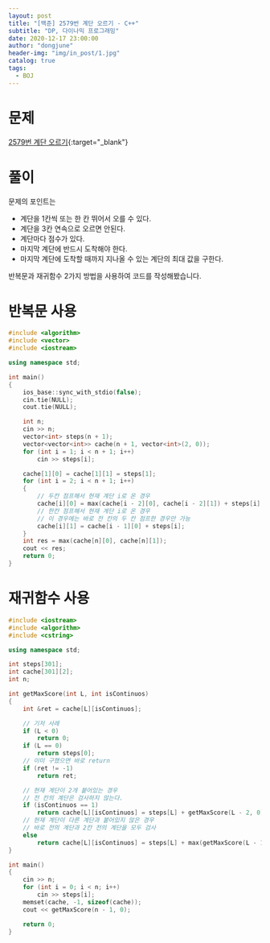 ```yaml
---
layout: post
title: "[백준] 2579번 계단 오르기 - C++"
subtitle: "DP, 다이나믹 프로그래밍"
date: 2020-12-17 23:00:00
author: "dongjune"
header-img: "img/in_post/1.jpg"
catalog: true
tags:
  - BOJ
---
```

# 문제
[2579번 계단 오르기](https://www.acmicpc.net/problem/2579){:target="_blank"}
# 풀이
문제의 포인트는
- 계단을 1칸씩 또는 한 칸 뛰어서 오를 수 있다.
- 계단을 3칸 연속으로 오르면 안된다.
- 계단마다 점수가 있다.
- 마지막 계단에 반드시 도착해야 한다.
- 마지막 계단에 도착할 때까지 지나올 수 있는 계단의 최대 값을 구한다.

  
반복문과 재귀함수 2가지 방법을 사용하여 코드를 작성해봤습니다.

# 반복문 사용
```c++
#include <algorithm>
#include <vector>
#include <iostream>

using namespace std;

int main()
{
    ios_base::sync_with_stdio(false);
    cin.tie(NULL);
    cout.tie(NULL);

    int n;
    cin >> n;
    vector<int> steps(n + 1);
    vector<vector<int>> cache(n + 1, vector<int>(2, 0));
    for (int i = 1; i < n + 1; i++)
        cin >> steps[i];

    cache[1][0] = cache[1][1] = steps[1];
    for (int i = 2; i < n + 1; i++)
    {
        // 두칸 점프해서 현재 계단 i로 온 경우
        cache[i][0] = max(cache[i - 2][0], cache[i - 2][1]) + steps[i];
        // 한칸 점프해서 현재 계단 i로 온 경우
        // 이 경우에는 바로 전 칸의 두 칸 점프한 경우만 가능
        cache[i][1] = cache[i - 1][0] + steps[i];
    }
    int res = max(cache[n][0], cache[n][1]);
    cout << res;
    return 0;
}
```
# 재귀함수 사용
```c++
#include <iostream>
#include <algorithm>
#include <cstring>

using namespace std;

int steps[301];
int cache[301][2];
int n;

int getMaxScore(int L, int isContinuos)
{
    int &ret = cache[L][isContinuos];

    // 기저 사례
    if (L < 0)
        return 0;
    if (L == 0)
        return steps[0];
    // 이미 구했으면 바로 return
    if (ret != -1)
        return ret;

    // 현재 계단이 2개 붙어있는 경우
    // 전 칸의 계단은 검사하지 않는다.
    if (isContinuos == 1)
        return cache[L][isContinuos] = steps[L] + getMaxScore(L - 2, 0);
    // 현재 계단이 다른 계단과 붙어있지 않은 경우
    // 바로 전의 계단과 2칸 전의 계단을 모두 검사
    else
        return cache[L][isContinuos] = steps[L] + max(getMaxScore(L - 1, 1), getMaxScore(L - 2, 0));
}

int main()
{
    cin >> n;
    for (int i = 0; i < n; i++)
        cin >> steps[i];
    memset(cache, -1, sizeof(cache));
    cout << getMaxScore(n - 1, 0);

    return 0;
}
```